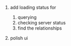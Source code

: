 1. add loading status for 
    1. querying
    2. checking server status
    3. find the relationships
    
2. polish ui